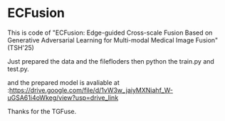 # ECFusion
This is code of "ECFusion: Edge-guided Cross-scale Fusion Based on Generative Adversarial Learning for Multi-modal Medical Image Fusion"(TSH'25)


Just prepared the data and the filefloders then python the train.py and test.py.

and the prepared model is avaliable  at :https://drive.google.com/file/d/1vW3w_jaiyMXNiahf_W-uGSA61i4oWkeg/view?usp=drive_link



Thanks for the TGFuse.
